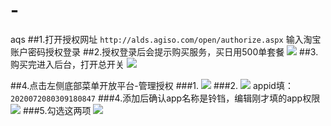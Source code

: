 # -
aqs
##1.打开授权网址
`http://alds.agiso.com/open/authorize.aspx`
输入淘宝账户密码授权登录
##2.授权登录后会提示购买服务，买日用500单套餐
![](https://www.showdoc.cc/server/api/attachment/visitfile/sign/f1b0f5a9b74bf864d50d2704f9a37270?showdoc=.jpg)
##3.购买完进入后台，打开总开关
![](https://www.showdoc.cc/server/api/attachment/visitfile/sign/590ef3ec5c0ef3e7576f54d8d0419c5a?showdoc=.jpg)

##4.点击左侧底部菜单开放平台-管理授权
###1.
![](https://www.showdoc.cc/server/api/attachment/visitfile/sign/3a8ec26bf8dcd88beb3f14dcf1cfb25a?showdoc=.jpg)
###2.
![](https://www.showdoc.cc/server/api/attachment/visitfile/sign/b71ccc33c874c687647e98b55cb5b326?showdoc=.jpg)
appid填：`2020072080309180847`
###4.添加后确认app名称是铃铛，编辑刚才填的app权限
![](https://www.showdoc.cc/server/api/attachment/visitfile/sign/4337c9b96c5aa8b191e2b53864f47235?showdoc=.jpg)
###5.勾选这两项
![](https://www.showdoc.cc/server/api/attachment/visitfile/sign/61026912c9d77e153ea4d88c1fc741f0?showdoc=.jpg)

